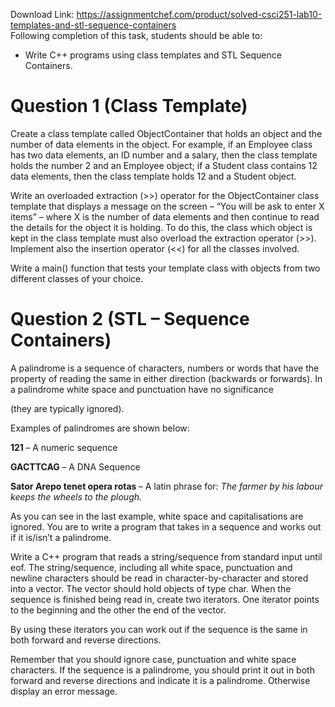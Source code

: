 Download Link: https://assignmentchef.com/product/solved-csci251-lab10-templates-and-stl-sequence-containers
<br>
Following completion of this task, students should be able to:

<ul>

 <li>Write C++ programs using class templates and STL Sequence Containers.<strong> </strong></li>

</ul>

<h1>Question 1 (Class Template)</h1>

Create a class template called ObjectContainer that holds an object and the number of data elements in the object.  For example, if an Employee class has two data elements, an ID number and a salary, then the class template holds the number 2 and an Employee object; if a Student class contains 12 data elements, then the class template holds 12 and a Student object.

Write an overloaded extraction (&gt;&gt;) operator for the ObjectContainer class template that displays a message on the screen – “You will be ask to enter X items” – where X is the number of data elements and then continue to read the details for the object it is holding. To do this, the class which object is kept in the class template must also overload the extraction operator (&gt;&gt;). Implement also the insertion operator (&lt;&lt;) for all the classes involved.

Write a main() function that tests your template class with objects from two different classes of your choice.

<h1>Question 2 (STL – Sequence Containers)</h1>

A palindrome is a sequence of characters, numbers or words that have the property of reading the same in either direction (backwards or forwards). In a palindrome white space and punctuation have no significance

(they are typically ignored).

Examples of palindromes are shown below:

<strong>121  </strong>– A numeric sequence

<strong>GACTTCAG </strong>– A DNA Sequence

<strong>Sator Arepo tenet opera rotas </strong>– A latin phrase for: <em>The farmer by his labour keeps the wheels to the plough.</em>

As you can see in the last example, white space and capitalisations are ignored. You are to write a program that takes in a sequence and works out if it is/isn’t a palindrome.

Write a C++ program that reads a string/sequence from standard input until eof. The string/sequence, including all white space, punctuation and newline characters should be read in character-by-character and stored into a vector. The vector should hold objects of type char. When the sequence is finished being read in, create two iterators. One iterator points to the beginning and the other the end of the vector.

By using these iterators you can work out if the sequence is the same in both forward and reverse directions.

Remember that you should ignore case, punctuation and white space characters.  If the sequence is a palindrome, you should print it out in both forward and reverse directions and indicate it is a palindrome. Otherwise display an error message.



